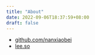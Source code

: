 ```yaml
---
title: "About"
date: 2022-09-06T18:37:59+08:00
draft: false
---
```


- [github.com/nanxiaobei](https://github.com/nanxiaobei)
- [lee.so](https://lee.so)